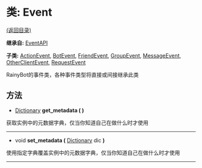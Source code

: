 # 类: Event

[(返回目录)](./)

**继承自:** [EventAPI](eventapi.md)

**子类:** [ActionEvent](actionevent.md), [BotEvent](botevent.md), [FriendEvent](friendevent.md), [GroupEvent](groupevent.md), [MessageEvent](messageevent.md), [OtherClientEvent](otherclientevent.md), [RequestEvent](requestevent.md)

RainyBot的事件类，各种事件类型将直接或间接继承此类

## 方法

* [Dictionary](https://docs.godotengine.org/en/latest/classes/class\_dictionary.html) **get\_metadata ( )**

获取实例中的元数据字典，仅当你知道自己在做什么时才使用

***

* void **set\_metadata (** [Dictionary](https://docs.godotengine.org/en/latest/classes/class\_dictionary.html) dic **)**

使用指定字典覆盖实例中的元数据字典，仅当你知道自己在做什么时才使用

***
